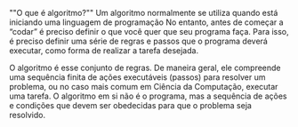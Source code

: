 ""O que é algoritmo?""
Um algoritmo normalmente se utiliza quando está iniciando uma linguagem de programação
 No entanto, antes de começar a “codar” é preciso definir o que você quer que seu programa faça. Para isso, é preciso definir uma série de regras e passos que o programa deverá executar, como forma de realizar a tarefa desejada.

O algoritmo é esse conjunto de regras. De maneira geral, ele compreende uma sequência finita de ações executáveis (passos) para resolver um problema, ou no caso mais comum em Ciência da Computação, executar uma tarefa. O algoritmo em si não é o programa, mas a sequência de ações e condições que devem ser obedecidas para que o problema seja resolvido.